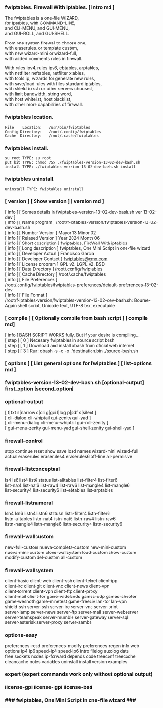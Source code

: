   
###  fwiptables. Firewall With iptables.   [ intro md ] 
  
   The fwiptables is a one-file WIZARD,     
    for iptables, with COMMAND-LINE,          
    and CLI-MENU, and GUI-MENU,               
    and GUI-ROLL, and GUI-SHELL.              
  
   From one system firewall to choose one,   
    with eraserules, or template custom,       
    with new wizard-mini or wizard-full,       
    with added comments rules in firewall.     
  
   With rules ipv4, rules ipv6, ebtables, arptables,  
    with netfilter neftables, netfilter xtables,        
    with tools ip, wizards for generate new rules,      
    with save/load rules with files standard iptables,  
    with shield to ssh or other servers choosed,        
    with limit bandwidth, string word,                  
    with host whitelist, host blacklist,                
    with other more capabilities of firewall.           
  
  
###   fwiptables location.                    
  
    File    Location:   /usr/bin/fwiptables     
    Config Directory:   /root/.config/fwiptables     
    Cache  Directory:   /root/.cache/fwiptables     
  
###  fwiptables install.                     
  
    su root TYPE: su root                       
    put bit TYPE: chmod 755 ./fwiptables-version-13-02-dev-bash.sh     
    install TYPE: ./fwiptables-version-13-02-dev-bash.sh install       
  
###  fwiptables uninstall.                   
  
    uninstall TYPE: fwiptables uninstall  
  
###  [ version ] [ Show version ] [ version md ]            
   [ info ] [ Somes details in fwiptables-version-13-02-dev-bash.sh ver 13-02-dev ]  
   [ info ] [ Name program       ] /root/f-iptables-version/fwiptables-version-13-02-dev-bash.sh                 
   [ info ] [ Number Version     ] Mayor 13 Minor 02    
   [ info ] [ Relased Version    ] Year 2024 Month 06      
   [ info ] [ Short description  ] fwiptables, FireWall With iptables       
   [ info ] [ Long description   ] fwiptables, One Mini Script in one-file wizard        
   [ info ] [ Developer Actual   ] Francisco Garcia              
   [ info ] [ Developer Contact  ] fwiptables@gmx.com                
   [ info ] [ License program    ] GPL v2, LGPL v2, BSD                
   [ info ] [ Data  Directory    ] /root/.config/fwiptables    
   [ info ] [ Cache Directory    ] /root/.cache/fwiptables   
   [ info ] [ File  Preferences  ]      
   /root/.config/fwiptables/fwiptables-preferences/default-preferences-13-02-dev        
   [ info ] [ File  Format       ]      
   /root/f-iptables-version/fwiptables-version-13-02-dev-bash.sh: Bourne-Again shell script, Unicode text, UTF-8 text executable   
  
###  [ compile ] [  Optionally compile from bash script ] [ compile md]         
   [ info ] BASH SCRIPT WORKS fully. But if your desire is compiling...    
   [ step ] [ 0 ] Necesary fwiptables in source script bash                
   [ step ] [ 1 ] Download and install obash from oficial web internet     
   [ step ] [ 3 ] Run: obash -s -c -o ./destination.bin ./source-bash.sh   
  
###  [ options ] [ List general options for fwiptables ] [ list-options md ]
  
###  fwiptables-version-13-02-dev-bash.sh [optional-output] first_option [second_option]  
###   optional-output                                                     
   [ t|txt n|narrow c|cli g|gui l|log p|pdf s|silent ]                   
   [ cli-dialog cli-whiptail gui-zenity gui-yad ]                        
   [ cli-menu-dialog cli-menu-whiptail gui-roll-zenity ]                 
   [ gui-menu-zenity gui-menu-yad gui-shell-zenity gui-shell-yad ]       
###   firewall-control                                                    
   stop continue reset show save load names wizard-mini wizard-full      
   actual eraserules eraserules4 eraserules6 off-line all-permisive      
###   firewall-listconceptual                                             
   ls4 ls6 list4 list6 status list-alltables list-filter4 list-filter6   
   list-nat4 list-nat6 list-raw4 list-raw6 list-mangle4 list-mangle6     
   list-security4 list-security6 list-ebtables list-arptables            
###   firewall-listnumeral                                                
   lsn4 lsn6 listn4 listn6 statusn listn-filter4 listn-filter6           
   listn-alltables  listn-nat4 listn-nat6 listn-raw4 listn-raw6          
   listn-mangle4 listn-mangle6 listn-security4 listn-security6           
###   firewall-wallcustom                                                 
   new-full-custom nueva-completa-custom new-mini-custom                 
   nueva-mini-custom clone-wallsystem load-custom show-custom            
   modify-custom del-custom all-custom                                   
###   firewall-wallsystem                                                 
   client-basic client-web client-ssh client-telnet client-ipp           
   client-irc client-git client-vnc client-news client-vpn               
   client-torrent client-vpn client-ftp client-proxy                     
   client-mail client-tor game-widelands games-udp games-shooter         
   game-wesnoth game-minetest game-freeciv lan-tor lan-vpn               
   shield-ssh server-ssh server-irc server-vnc server-print              
   server-lamp server-news server-ftp server-mail server-webserver       
   server-teamspeak server-mumble server-gateway server-sql              
   server-asterisk server-proxy server-samba                             
###   options-easy                                                        
   preferences-read preferences-modify preferences-regen info web        
   options ip4 ip6 speed-ip4 speed-ip6 intro filelog autolog date        
   free sockets nodes ip-forward depends code treeconf treecache         
   cleancache notes variables uninstall install version examples         
###   expert (expert commands work only without optional output)          
###   license-gpl license-lgpl license-bsd                                
###  ###  fwiptables, One Mini Script in one-file wizard ###  ### 
